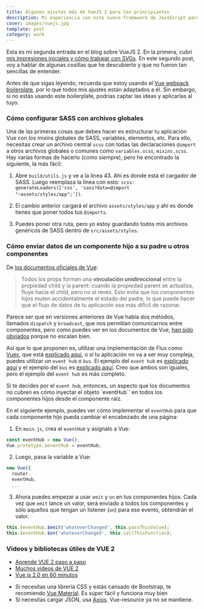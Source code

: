 ```yaml
---
title: Algunos ajustes más de VueJS 2 para los principiantes
description: Mi experiencia con este nuevo framework de JavaScript para el front-end
cover: images/vuejs.jpg
template: post
category: work
---
```


Esta es mi segunda entrada en el blog sobre VueJS 2. En la primera, cubrí [mis impresiones iniciales y cómo trabajar con SVGs](/es/blog/primeras-impresiones-con-vuejs-y-como-trabajar-con-svgs). En este segundo post, voy a hablar de algunas cosillas que he descubierto y que no fueron tan sencillas de entender.

Antes de que sigas leyendo, recuerda que estoy usando el [Vue webpack boilerplate](vuejs-templates.github.io/webpack/), por lo que todos mis ajustes están adaptados a él. Sin embargo, si no estás usando este boilerplate, podrías captar las ideas y aplicarlas al tuyo.

### Cómo configurar SASS con archivos globales

Una de las primeras cosas que debes hacer es estructurar tu aplicación Vue con los mixins globales de SASS, variables, elementos, etc. Para ello, necesitas crear un archivo central `scss` con todas las declaraciones `@import` a otros archivos globales o comunes como `variables.scss`, `mixins.scss`. Hay varias formas de hacerlo (como siempre), pero he encontrado la siguiente, la más fácil:

1. Abre `build/utils.js` y ve a la línea 43. Ahí es donde está el cargador de SASS. Luego reemplaza la línea con esto: `scss: generateLoaders(['css', 'sass?data=@import "~assets/styles/app";'])`.

2. El cambio anterior cargará el archivo `assets/styles/app` y ahí es donde tienes que poner todos tus `@imports`.

3. Puedes poner otra ruta, pero yo estoy guardando todos mis archivos genéricos de SASS dentro de `src/assets/styles`.

### Cómo enviar datos de un componente hijo a su padre u otros componentes

De [los documentos oficiales de Vue](https://vuejs.org/v2/guide/components.html#One-Way-Data-Flow):

> Todos los props forman una **vinculación unidireccional** entre la propiedad child y la parent: cuando la propiedad parent se actualiza, fluye hacia el child, pero no al revés. Esto evita que los componentes hijos muten accidentalmente el estado del padre, lo que puede hacer que el flujo de datos de tu aplicación sea más difícil de razonar.

Parece ser que en versiones anteriores de Vue había dos métodos, llamados `dispatch` y `broadcast`, que nos permitían comunicarnos entre componentes, pero como puedes ver en los documentos de Vue, [han sido obviados](https://vuejs.org/v2/guide/migration.html#dispatch-and-broadcast-replaced) porque no escalan bien.

Así que lo que proponen es, utilizar una implementación de Flux como [Vuex](https://github.com/vuejs/vuex), que está [explicado aquí](https://vuejs.org/v2/guide/state-management.html), o si tu aplicación no va a ser muy compleja, puedes utilizar un `event hub` o `bus`. El ejemplo del `event hub` es [explicado aquí](https://vuejs.org/v2/guide/migration.html#dispatch-and-broadcast-replaced) y el ejemplo del `bus` es [explicado aquí](https://vuejs.org/v2/guide/components.html#Non-Parent-Child-Communication). Creo que ambos son iguales, pero el ejemplo del `event hub` es más completo.

Si te decides por el `event hub`, entonces, un aspecto que los documentos no cubren es cómo inyectar el objeto `eventHub`` en todos los componentes hijos desde el componente raíz.

En el siguiente ejemplo, puedes ver cómo implementar el `eventHub` para que cada componente hijo pueda cambiar el encabezado de una página:

1. En `main.js`, crea el `eventHub` y asígnalo a Vue:

```javascript
const eventHub = new Vue();
Vue.prototype.$eventHub = eventHub;
```

2. Luego, pasa la variable a Vue:

```javascript
new Vue({
  router,
  eventHub,
  ...
```

3. Ahora puedes empezar a usar `emit` y `on` en tus componentes hijos. Cada vez que `emit` lance un valor, será enviado a todos los componentes y sólo aquellos que tengan un listener (`on`) para ese evento, obtendrán el valor.

```javascript
this.$eventHub.$emit('whateverChanged', this.passThisValue);
this.$eventHub.$on('whateverChanged', this.callThisFunction);
```

### Vídeos y bibliotecas útiles de VUE 2

* [Aprende VUE 2 paso a paso](https://laracasts.com/series/learn-vue-2-step-by-step)
* [Muchos videos de VUE 2](http://www.codechannels.com/channel/mindspace/)
* [Vue.js 2.0 en 60 minutos](https://www.youtube.com/watch?v=z6hQqgvGI4Y)
- Si necesitas una librería CSS y estás cansado de Bootstrap, te recomiendo [Vue Material](https://vuematerial.github.io). Es súper fácil y funciona muy bien
- Si necesitas cargar JSON, usa [Axios](https://github.com/mzabriskie/axios). Vue-resource ya no se mantiene.

